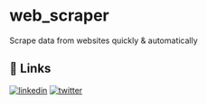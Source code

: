 # web_scraper
Scrape data from websites quickly &amp; automatically
	
## 🔗 Links
[![linkedin](https://img.shields.io/badge/linkedin-0A66C2?style=for-the-badge&logo=linkedin&logoColor=white)](https://www.linkedin.com/in/emad-qais-28017561/)
[![twitter](https://img.shields.io/badge/twitter-1DA1F2?style=for-the-badge&logo=twitter&logoColor=white)](https://twitter.com/EmadQais)
